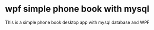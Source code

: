 # wpf simple phone book with mysql
This is a simple phone book desktop app with mysql database and WPF
